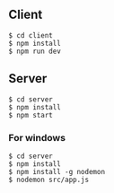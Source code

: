 ## Client

```
$ cd client
$ npm install
$ npm run dev
```

## Server

```
$ cd server
$ npm install
$ npm start
```

### For windows
```
$ cd server
$ npm install
$ npm install -g nodemon
$ nodemon src/app.js
```